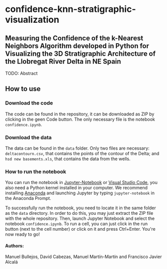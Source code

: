 # confidence-knn-stratigraphic-visualization
## Measuring the Confidence of the k-Nearest Neighbors Algorithm developed in Python for Visualizing the 3D Stratigraphic Architecture of the Llobregat River Delta in NE Spain

TODO: Abstract

## How to use

### Download the code

The code can be found in the repository, it can be downloaded as ZIP by clicking in the geen Code button. The only necessary file is the notebook `confidence.ipynb`.

### Download the data

The data can be found in the `data` folder. Only two files are necessary: `deltacontourn.csv`, that contains the points of the contour of the Delta; and `hsd new basements.xls`, that contains the data from the wells.

### How to run the notebook

You can run the notebook in [Jupyter-Notebook](https://jupyter.org/) or [Visual Studio Code](https://code.visualstudio.com/), you also need a Python kernel installed in your computer. We recommend installing [Anaconda](https://www.anaconda.com/) and launching Jupyter by typing `jupyter-notebook` in the Anaconda Prompt.

To successfully run the notebook, you need to locate it in the same folder as the `data` directory. In order to do this, you may just extract the ZIP file with the whole repository. Then, launch Jupyter Notebook and select the notebook `confidence.ipynb`. To run a cell, you can just click in the run button (next to the cell number) or click on it and press Ctrl+Enter. You're now ready to go!

#### Authors:

Manuel Bullejos, David Cabezas, Manuel Martín-Martín and Francisco Javier Alcalá
